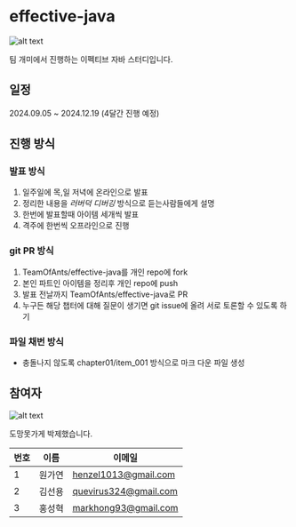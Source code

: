 # effective-java

![alt text](https://image.aladin.co.kr/product/17119/64/cover500/8966262287_1.jpg)  

팀 개미에서 진행하는 이펙티브 자바 스터디입니다.

## 일정
2024.09.05 ~ 2024.12.19 (4달간 진행 예정)

## 진행 방식

### 발표 방식
1. 일주일에 목,일 저녁에 온라인으로 발표
2. 정리한 내용을 *러버덕 디버깅* 방식으로 듣는사람들에게 설명
3. 한번에 발표할때 아이템 세개씩 발표
4. 격주에 한번씩 오프라인으로 진행

### git PR 방식  
1. TeamOfAnts/effective-java를 개인 repo에 fork
2. 본인 파트인 아이템을 정리후 개인 repo에 push
3. 발표 전날까지 TeamOfAnts/effective-java로 PR
4. 누구든 해당 챕터에 대해 질문이 생기면 git issue에 올려 서로 토론할 수 있도록 하기

### 파일 채번 방식
- 충돌나지 않도록 chapter01/item_001 방식으로 마크 다운 파일 생성

## 참여자


![alt text](https://i.pinimg.com/550x/a9/f1/2a/a9f12ad9bfe0baa4f6e629d1e0fa439c.jpg)  

도망못가게 박제했습니다.

| 번호 | 이름  | 이메일         | 
|------|-------|--------------|
| 1    | 원가연 | henzel1013@gmail.com         |
| 2    | 김선용 | quevirus324@gmail.com        |
| 3    | 홍성혁 | markhong93@gmail.com         |
